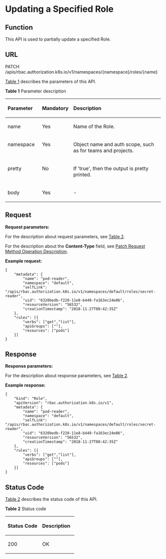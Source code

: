 # Updating a Specified Role<a name="cce_02_0303"></a>

## Function<a name="section140139181715"></a>

This API is used to partially update a specified Role.

## URL<a name="section0723417178"></a>

PATCH /apis/rbac.authorization.k8s.io/v1/namespaces/\{namespace\}/roles/\{name\}

[Table 1](#d0e42906)  describes the parameters of this API.

**Table  1**  Parameter description

<a name="d0e42906"></a>
<table><thead align="left"><tr id="row10640301"><th class="cellrowborder" valign="top" width="22.220000000000002%" id="mcps1.2.4.1.1"><p id="p65652297517"><a name="p65652297517"></a><a name="p65652297517"></a>Parameter</p>
</th>
<th class="cellrowborder" valign="top" width="17.169999999999998%" id="mcps1.2.4.1.2"><p id="p165661629135114"><a name="p165661629135114"></a><a name="p165661629135114"></a>Mandatory</p>
</th>
<th class="cellrowborder" valign="top" width="60.61%" id="mcps1.2.4.1.3"><p id="p14567629115114"><a name="p14567629115114"></a><a name="p14567629115114"></a>Description</p>
</th>
</tr>
</thead>
<tbody><tr id="row19095777"><td class="cellrowborder" valign="top" width="22.220000000000002%" headers="mcps1.2.4.1.1 "><p id="p3254085"><a name="p3254085"></a><a name="p3254085"></a>name</p>
</td>
<td class="cellrowborder" valign="top" width="17.169999999999998%" headers="mcps1.2.4.1.2 "><p id="p62254326"><a name="p62254326"></a><a name="p62254326"></a>Yes</p>
</td>
<td class="cellrowborder" valign="top" width="60.61%" headers="mcps1.2.4.1.3 "><p id="p9435611"><a name="p9435611"></a><a name="p9435611"></a>Name of the Role.</p>
</td>
</tr>
<tr id="row29461227205016"><td class="cellrowborder" valign="top" width="22.220000000000002%" headers="mcps1.2.4.1.1 "><p id="p139460279501"><a name="p139460279501"></a><a name="p139460279501"></a>namespace</p>
</td>
<td class="cellrowborder" valign="top" width="17.169999999999998%" headers="mcps1.2.4.1.2 "><p id="p17946122725019"><a name="p17946122725019"></a><a name="p17946122725019"></a>Yes</p>
</td>
<td class="cellrowborder" valign="top" width="60.61%" headers="mcps1.2.4.1.3 "><p id="p494612725019"><a name="p494612725019"></a><a name="p494612725019"></a>Object name and auth scope, such as for teams and projects.</p>
</td>
</tr>
<tr id="row17811636"><td class="cellrowborder" valign="top" width="22.220000000000002%" headers="mcps1.2.4.1.1 "><p id="p33456451"><a name="p33456451"></a><a name="p33456451"></a>pretty</p>
</td>
<td class="cellrowborder" valign="top" width="17.169999999999998%" headers="mcps1.2.4.1.2 "><p id="p25618043"><a name="p25618043"></a><a name="p25618043"></a>No</p>
</td>
<td class="cellrowborder" valign="top" width="60.61%" headers="mcps1.2.4.1.3 "><p id="p61795587"><a name="p61795587"></a><a name="p61795587"></a>If 'true', then the output is pretty printed.</p>
</td>
</tr>
<tr id="row26391471649"><td class="cellrowborder" valign="top" width="22.220000000000002%" headers="mcps1.2.4.1.1 "><p id="p14640471145"><a name="p14640471145"></a><a name="p14640471145"></a>body</p>
</td>
<td class="cellrowborder" valign="top" width="17.169999999999998%" headers="mcps1.2.4.1.2 "><p id="p064011716413"><a name="p064011716413"></a><a name="p064011716413"></a>Yes</p>
</td>
<td class="cellrowborder" valign="top" width="60.61%" headers="mcps1.2.4.1.3 "><p id="p46408710414"><a name="p46408710414"></a><a name="p46408710414"></a>-</p>
</td>
</tr>
</tbody>
</table>

## Request<a name="section1097017235815"></a>

**Request parameters:**

For the description about request parameters, see  [Table 2](creating-a-role.md#d0e42951).

For the description about the  **Content-Type**  field, see  [Patch Request Method Operation Description](patch-request-method-operation-description.md).

**Example request:**

```
{
	"metadata": {
		"name": "pod-reader",
		"namespace": "default",
		"selfLink": "/apis/rbac.authorization.k8s.io/v1/namespaces/default/roles/secret-reader",
		"uid": "6320bedb-f220-11e8-b449-fa163ec24e06",
		"resourceVersion": "56532",
		"creationTimestamp": "2018-11-27T08:42:35Z"
	},
	"rules": [{
		"verbs": ["get","list"],
		"apiGroups": [""],
		"resources": ["pods"]
	}]
}
```

## Response<a name="section13598181712916"></a>

**Response parameters:**

For the description about response parameters, see  [Table 2](creating-a-role.md#d0e42951).

**Example response:**

```
{
	"kind": "Role",
	"apiVersion": "rbac.authorization.k8s.io/v1",
	"metadata": {
		"name": "pod-reader",
		"namespace": "default",
		"selfLink": "/apis/rbac.authorization.k8s.io/v1/namespaces/default/roles/secret-reader",
		"uid": "6320bedb-f220-11e8-b449-fa163ec24e06",
		"resourceVersion": "56532",
		"creationTimestamp": "2018-11-27T08:42:35Z"
	},
	"rules": [{
		"verbs": ["get","list"],
		"apiGroups": [""],
		"resources": ["pods"]
	}]
}
```

## Status Code<a name="section14947131610112"></a>

[Table 2](#d0e43055)  describes the status code of this API.

**Table  2**  Status code

<a name="d0e43055"></a>
<table><thead align="left"><tr id="row20813512"><th class="cellrowborder" valign="top" width="50%" id="mcps1.2.3.1.1"><p id="p8172937"><a name="p8172937"></a><a name="p8172937"></a>Status Code</p>
</th>
<th class="cellrowborder" valign="top" width="50%" id="mcps1.2.3.1.2"><p id="p58028199"><a name="p58028199"></a><a name="p58028199"></a>Description</p>
</th>
</tr>
</thead>
<tbody><tr id="row2663689"><td class="cellrowborder" valign="top" width="50%" headers="mcps1.2.3.1.1 "><p id="p14432280"><a name="p14432280"></a><a name="p14432280"></a>200</p>
</td>
<td class="cellrowborder" valign="top" width="50%" headers="mcps1.2.3.1.2 "><p id="p13489144118012"><a name="p13489144118012"></a><a name="p13489144118012"></a>OK</p>
</td>
</tr>
</tbody>
</table>


